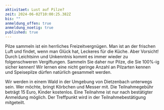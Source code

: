 ```yaml
---
aktivitaet: Lust auf Pilze?
zeit: 2024-06-02T10:00:25.382Z
bis: ""
anmeldung_offen: true
anmeldung_noetig: true
published: true
---
```

Pilze sammeln ist ein herrliches Freizeitvergnügen. Man ist an der frischen Luft und findet, wenn man Glück hat, Leckeres für die Küche. Aber Vorsicht! Durch Leichtsinn und Unkenntnis kommt es immer wieder zu folgenschweren Vergiftungen. Sammeln Sie daher nur Pilze, die Sie 100%-ig sicher kennen! Wir lernen eine nicht geringe Anzahl an Pilzarten kennen und Speisepilze dürfen natürlich gesammelt werden.

Wir werden in einem Wald in der Umgebung von Dietzenbach unterwegs sein. Wer möchte, bringt Körbchen und Messer mit. Die Teilnahmegebühr beträgt 15 Euro, Kinder kostenlos. Eine Teilnahme ist nur nach bestätigter Anmeldung möglich. Der Treffpunkt wird in der Teilnahmebestätigung mitgeteilt.

